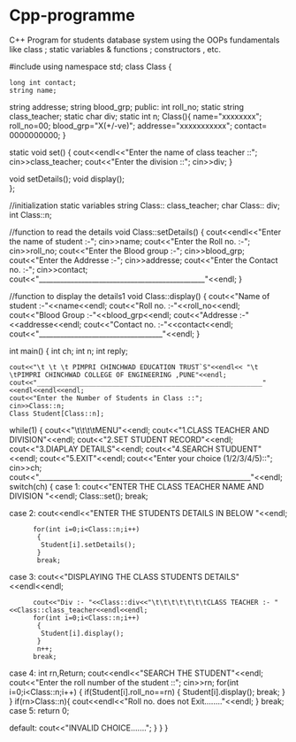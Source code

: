 # Cpp-programme
C++ Program for students database system using the OOPs fundamentals like class ; static variables &amp; functions ; constructors , etc.

#include <iostream>
using namespace std;
class Class
{
	
	long int contact;
	string name;
  string addresse;
	string blood_grp;
public:
   int roll_no;
   static string class_teacher; 
   static char div; 
   static int n;
    Class(){
      name="xxxxxxxx";
      roll_no=00;
      blood_grp="X(+/-ve)";
      addresse="xxxxxxxxxxx";
      contact= 0000000000;
    }

   static void set()
   {
    cout<<endl<<"Enter the name of class teacher ::";
    cin>>class_teacher;
    cout<<"Enter the division ::";
    cin>>div;
   }

   void setDetails();
   void display();	
};

//initialization static variables
string Class:: class_teacher;
char Class:: div;
int Class::n;

//function to read the details
void Class::setDetails()
   {
    cout<<endl<<"Enter the name of student :-";
    cin>>name;
    cout<<"Enter the Roll no. :-";
    cin>>roll_no;
    cout<<"Enter the Blood group :-";
    cin>>blood_grp;
    cout<<"Enter the Addresse :-";
    cin>>addresse;
    cout<<"Enter the Contact no. :-";
    cin>>contact;
    cout<<"_______________________________________________"<<endl;
   }

//function to display the details1
void Class::display()
   {
    cout<<"Name of student :-"<<name<<endl;
    cout<<"Roll no. :-"<<roll_no<<endl;
    cout<<"Blood Group :-"<<blood_grp<<endl;
    cout<<"Addresse :-"<<addresse<<endl;
    cout<<"Contact no. :-"<<contact<<endl;
    cout<<"___________________________________"<<endl;
   } 

   
int main()
{
	int ch;
  int n;
  int reply;

    cout<<"\t \t \t PIMPRI CHINCHWAD EDUCATION TRUST`S"<<endl<< "\t \tPIMPRI CHINCHWAD COLLEGE OF ENGINEERING ,PUNE"<<endl;
    cout<<"_________________________________________________________"<<endl<<endl<<endl;
    cout<<"Enter the Number of Students in Class ::";
    cin>>Class::n;
    Class Student[Class::n];
       
   while(1)
   {
   cout<<"\t\t\t\tMENU"<<endl;
   cout<<"1.CLASS TEACHER AND DIVISION"<<endl;
   cout<<"2.SET STUDENT RECORD"<<endl;
   cout<<"3.DIAPLAY DETAILS"<<endl;
   cout<<"4.SEARCH STUDUENT"<<endl;
   cout<<"5.EXIT"<<endl;
   cout<<"Enter your choice (1/2/3/4/5)::";
   cin>>ch;
   cout<<"____________________________________________________________"<<endl;
   switch(ch)
   {
   case 1:
          cout<<"ENTER THE CLASS TEACHER NAME AND DIVISION "<<endl;
          Class::set();
          break;

   case 2:
          cout<<endl<<"ENTER THE STUDENTS DETAILS IN BELOW "<<endl;
          
          for(int i=0;i<Class::n;i++)
           {
            Student[i].setDetails();
           }
           break;

  case 3:
          cout<<"DISPLAYING THE CLASS STUDENTS DETAILS"<<endl<<endl;

          cout<<"Div :- "<<Class::div<<"\t\t\t\t\t\t\tCLASS TEACHER :- "<<Class::class_teacher<<endl<<endl;
          for(int i=0;i<Class::n;i++)
           {
            Student[i].display();
           } 
           n++;
          break;
          
  case 4:
          int rn,Return;
          cout<<endl<<"SEARCH THE STUDENT"<<endl;
          cout<<"Enter the roll number of the student ::";
          cin>>rn;
           for(int i=0;i<Class::n;i++)
             {
               if(Student[i].roll_no==rn)
               {
                 Student[i].display();
                 break;
               }
              }
              if(rn>Class::n){
                cout<<endl<<"Roll no. does not Exit........"<<endl;
              } 
          break;
  case 5: 
          return 0;
 
  default:
          cout<<"INVALID CHOICE.......";
   }
   } 
}    
